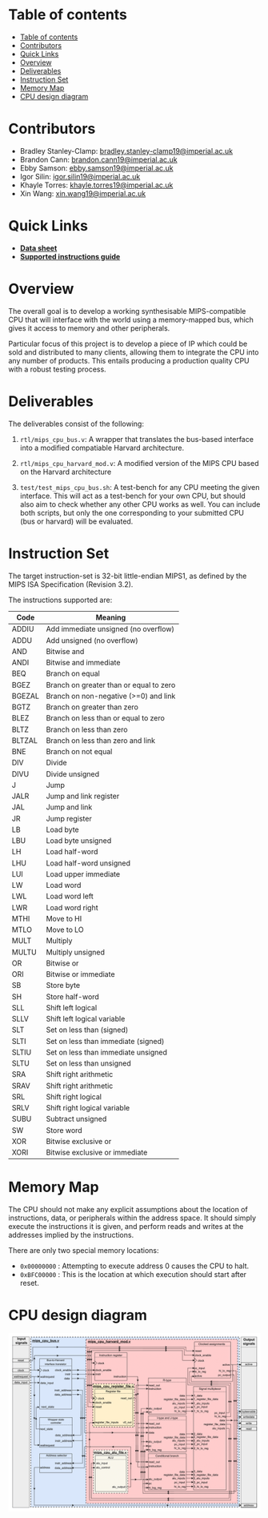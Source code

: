 
# Table of contents
- [Table of contents](#table-of-contents)
- [Contributors](#contributors)
- [Quick Links](#quick-links)
- [Overview](#overview)
- [Deliverables](#deliverables)
- [Instruction Set](#instruction-set)
- [Memory Map](#memory-map)
- [CPU design diagram](#cpu-design-diagram)

Contributors
=============
- Bradley Stanley-Clamp: <bradley.stanley-clamp19@imperial.ac.uk>
- Brandon Cann: <brandon.cann19@imperial.ac.uk>
- Ebby Samson: <ebby.samson19@imperial.ac.uk>
- Igor Silin: <igor.silin19@imperial.ac.uk>
- Khayle Torres: <khayle.torres19@imperial.ac.uk>
- Xin Wang: xin.wang19@imperial.ac.uk

Quick Links
=======================

- **[Data sheet](docs/mips_data_sheet.pdf)**
- **[Supported instructions guide](test/Instruction%20guide.pdf)**


Overview
=============

The overall goal is to develop a working synthesisable MIPS-compatible CPU that will interface with the world using a memory-mapped bus, which gives
it access to memory and other peripherals.

Particular focus of this project is to develop a piece of IP which could be 
sold and distributed to many clients, allowing them to integrate the CPU
into any number of products.  This entails producing a production quality CPU with a robust testing process.


Deliverables
=======================

The deliverables consist of the following:

1.  `rtl/mips_cpu_bus.v`: A wrapper that translates the bus-based interface into a modified compatiable Harvard architecture.

2.  `rtl/mips_cpu_harvard_mod.v`: A modified version of the MIPS CPU based on the Harvard   architecture

3.  `test/test_mips_cpu_bus.sh`: A test-bench for any CPU meeting the given interface.
    This will act as a test-bench for your own CPU, but should also aim to check
    whether any other CPU works as well. You can include both scripts, but only the
    one corresponding to your submitted CPU (bus or harvard) will be evaluated.


Instruction Set
===============

The target instruction-set is 32-bit little-endian MIPS1, as defined by
the MIPS ISA Specification (Revision 3.2).

The instructions supported are:

Code    |   Meaning                                   
--------|---------------------------------------------
ADDIU   |  Add immediate unsigned (no overflow)      
ADDU    |  Add unsigned (no overflow)                 
AND     |  Bitwise and                               
ANDI    |  Bitwise and immediate                     
BEQ     |  Branch on equal                         
BGEZ    |  Branch on greater than or equal to zero   
BGEZAL  |  Branch on non-negative (>=0) and link  
BGTZ    |  Branch on greater than zero             
BLEZ    |  Branch on less than or equal to zero   
BLTZ    |  Branch on less than zero               
BLTZAL  |  Branch on less than zero and link          
BNE     |  Branch on not equal                        
DIV     |  Divide                                     
DIVU    |  Divide unsigned                            
J       |  Jump                                       
JALR    |  Jump and link register                     
JAL     |  Jump and link                              
JR      |  Jump register                              
LB      |  Load byte                                  
LBU     |  Load byte unsigned                         
LH      |  Load half-word                             
LHU     |  Load half-word unsigned                    
LUI     |  Load upper immediate                       
LW      |  Load word                                  
LWL     |  Load word left                             
LWR     |  Load word right                            
MTHI    |  Move to HI                                 
MTLO    |  Move to LO                                 
MULT    |  Multiply                                   
MULTU   |  Multiply unsigned                          
OR      |  Bitwise or                                 
ORI     |  Bitwise or immediate                       
SB      |  Store byte                                 
SH      |  Store half-word                            
SLL     |  Shift left logical                         
SLLV    |  Shift left logical variable                
SLT     |  Set on less than (signed)                  
SLTI    |  Set on less than immediate (signed)        
SLTIU   |  Set on less than immediate unsigned        
SLTU    |  Set on less than unsigned                  
SRA     |  Shift right arithmetic                     
SRAV    |  Shift right arithmetic                     
SRL     |  Shift right logical                        
SRLV    |  Shift right logical variable               
SUBU    |  Subtract unsigned                          
SW      |  Store word                                 
XOR     |  Bitwise exclusive or                       
XORI    |  Bitwise exclusive or immediate             


Memory Map
==========

The CPU should not make any explicit assumptions about the location
of instructions, data, or peripherals within the address space. It should
simply execute the instructions it is given, and perform reads and writes
at the addresses implied by the instructions.

There are only two special memory locations:

- `0x00000000` : Attempting to execute address 0 causes the CPU to halt.
- `0xBFC00000` : This is the location at which execution should start after reset.



CPU design diagram
==========

![](docs/Diagram.png)
